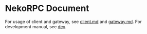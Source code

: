 # NekoRPC Document
For usage of client and gateway, see [client.md](client.md) and [gateway.md](gateway.md).
For development manual, see [dev](dev).
